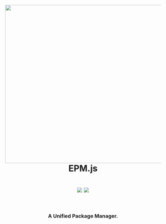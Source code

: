 <h1 align="center">
  <br>
  <img src="https://cdn.my-file.cn/img/epmlogo.png" width="512"/></a>
  <br>
  EPM.js
  <br>
  <br>
  <img src="https://img.shields.io/github/license/YinsTeam/epm.js?style=for-the-badge&logo=appveyor">
  <img src="https://img.shields.io/github/downloads/YinsTeam/epm.js/total?style=for-the-badge&logo=appveyor">
</h1>
<br>
<h3 align="center">A Unified Package Manager.</h3>



